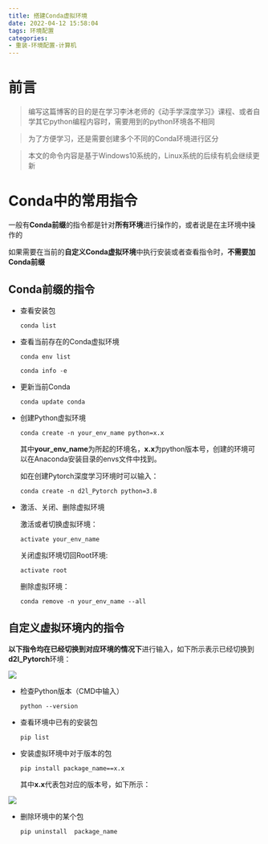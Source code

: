 ```yaml
---
title: 搭建Conda虚拟环境
date: 2022-04-12 15:58:04
tags: 环境配置
categories:
- 重装-环境配置-计算机
---
```


# 前言

> 编写这篇博客的目的是在学习李沐老师的《动手学深度学习》课程、或者自学其它python编程内容时，需要用到的python环境各不相同

> 为了方便学习，还是需要创建多个不同的Conda环境进行区分

> 本文的命令内容是基于Windows10系统的，Linux系统的后续有机会继续更新



# Conda中的常用指令

一般有**Conda前缀**的指令都是针对**所有环境**进行操作的，或者说是在主环境中操作的

如果需要在当前的**自定义Conda虚拟环境**中执行安装或者查看指令时，**不需要加Conda前缀**


## Conda前缀的指令

- 查看安装包

	`conda list`

- 查看当前存在的Conda虚拟环境

	`conda env list `

	`conda info -e`

- 更新当前Conda

	`conda update conda`

- 创建Python虚拟环境
	
	`conda create -n your_env_name python=x.x`

	其中**your_env_name**为所起的环境名，**x.x**为python版本号，创建的环境可以在Anaconda安装目录的envs文件中找到。

	如在创建Pytorch深度学习环境时可以输入：

	`conda create -n d2l_Pytorch python=3.8`

- 激活、关闭、删除虚拟环境

	激活或者切换虚拟环境：

	`activate your_env_name`

	关闭虚拟环境切回Root环境:

	`activate root`

	删除虚拟环境：

	`conda remove -n your_env_name --all`

## 自定义虚拟环境内的指令

**以下指令均在已经切换到对应环境的情况下**进行输入，如下所示表示已经切换到**d2l_Pytorch**环境：

<img src='Conda-envs.png'>

- 检查Python版本（CMD中输入）

	`python --version`

- 查看环境中已有的安装包

	`pip list`

- 安装虚拟环境中对于版本的包

	`pip install package_name==x.x`	

	其中**x.x**代表包对应的版本号，如下所示：

<img src='pip-install-package.png'>

- 删除环境中的某个包

	`pip uninstall  package_name`




